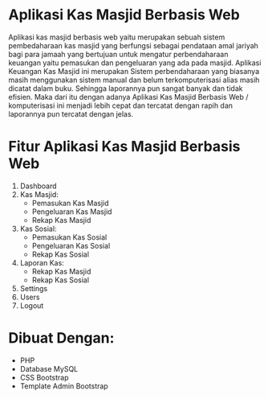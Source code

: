 # Aplikasi Kas Masjid Berbasis Web
Aplikasi kas masjid berbasis web yaitu merupakan sebuah sistem pembedaharaan kas masjid yang berfungsi sebagai pendataan amal jariyah bagi para jamaah yang bertujuan untuk mengatur perbendaharaan keuangan yaitu pemasukan dan pengeluaran yang ada pada masjid. Aplikasi Keuangan Kas Masjid ini merupakan Sistem perbendaharaan yang biasanya masih menggunakan sistem manual dan belum terkomputerisasi alias masih dicatat dalam buku. Sehingga laporannya pun sangat banyak dan tidak efisien. Maka dari itu dengan adanya Aplikasi Kas Masjid Berbasis Web / komputerisasi ini menjadi lebih cepat dan tercatat dengan rapih dan laporannya pun tercatat dengan jelas.

# Fitur Aplikasi Kas Masjid Berbasis Web
1. Dashboard
2. Kas Masjid:
   - Pemasukan Kas Masjid
   - Pengeluaran Kas Masjid
   - Rekap Kas Masjid
3. Kas Sosial:
   - Pemasukan Kas Sosial
   - Pengeluaran Kas Sosial
   - Rekap Kas Sosial
4. Laporan Kas:
   - Rekap Kas Masjid
   - Rekap Kas Sosial
5. Settings
6. Users
7. Logout

# Dibuat Dengan:
- PHP
- Database MySQL
- CSS Bootstrap
- Template Admin Bootstrap
